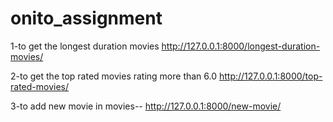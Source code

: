 # onito_assignment
1-to get the longest duration movies
 http://127.0.0.1:8000/longest-duration-movies/
 
2-to get the top rated movies rating more than 6.0
 http://127.0.0.1:8000/top-rated-movies/

3-to add new movie in movies--
 http://127.0.0.1:8000/new-movie/
